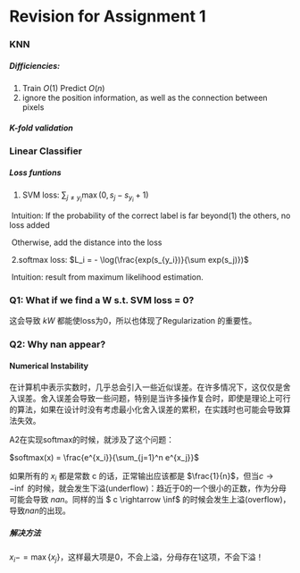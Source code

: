 # Revision for Assignment 1

### KNN 

##### Difficiencies:

1. Train $O(1)$ Predict $O(n)$
2. ignore the position information, as well as the connection between pixels



##### K-fold validation





### Linear Classifier

##### Loss funtions

1. SVM loss: $\sum_{j \neq y_i} \max(0,s_j-s_{y_i}+1)$

​      Intuition: If the probability of the correct label is far beyond(1) the others, no loss added

​					    Otherwise, add the distance into the loss

​	2.softmax loss: $L_i = - \log(\frac{exp(s_{y_i})}{\sum exp(s_j)})$

​	Intuition: result from maximum likelihood estimation.



 

### Q1: What if we find a W s.t. SVM loss = 0?

这会导致 $kW$ 都能使loss为0，所以也体现了Regularization 的重要性。



### Q2: Why nan appear?



#### Numerical Instability

在计算机中表示实数时，几乎总会引入一些近似误差。在许多情况下，这仅仅是舍入误差。舍入误差会导致一些问题，特别是当许多操作复合时，即使是理论上可行的算法，如果在设计时没有考虑最小化舍入误差的累积，在实践时也可能会导致算法失效。

A2在实现softmax的时候，就涉及了这个问题：

$softmax(x) = \frac{e^{x_i}}{\sum_{j=1}^n e^{x_j}}$

如果所有的 $x_i$ 都是常数 c 的话，正常输出应该都是 $\frac{1}{n}$，但当$c \rightarrow -\inf$ 的时候，就会发生下溢(underflow)：趋近于0的一个很小的正数，作为分母可能会导致 $nan$。同样的当 $ c \rightarrow \inf$ 的时候会发生上溢(overflow)，导致$nan$的出现。

##### 解决方法

$x_i -= \max\{x_j\}$，这样最大项是0，不会上溢，分母存在1这项，不会下溢！

